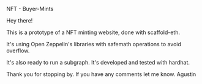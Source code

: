 NFT - Buyer-Mints

Hey there! 

This is a prototype of a NFT minting website, done with scaffold-eth. 

It's using Open Zeppelin's libraries with safemath operations to avoid overflow. 

It's also ready to run a subgraph. It's developed and tested with hardhat. 

Thank you for stopping by. If you have any comments let me know.
Agustin

